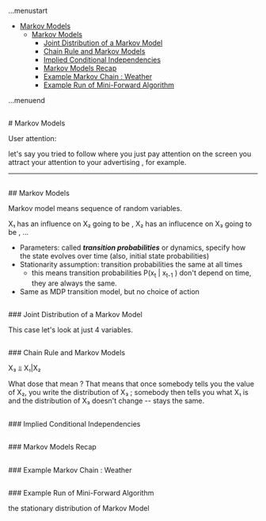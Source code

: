 ...menustart

 - [Markov Models](#d656a155bed68a7dec83cd56ff973bbc)
	 - [Markov Models](#d656a155bed68a7dec83cd56ff973bbc)
		 - [Joint Distribution of a Markov Model](#2549029b268b93144235df84effeb97d)
		 - [Chain Rule and Markov Models](#1584c0069936b81fd7e2d00d4dc7186a)
		 - [Implied Conditional Independencies](#5627b13e1756dc92c82a9b3998e04960)
		 - [Markov Models Recap](#464ada4a5a716b995c9e27993b0c4662)
		 - [Example Markov Chain : Weather](#a3e9d92d013e8bd559c093cbca5a7684)
		 - [Example Run of Mini-Forward Algorithm](#913aa6b09921c6acd9c30a9b77986973)

...menuend



<h2 id="d656a155bed68a7dec83cd56ff973bbc"></h2>
# Markov Models

User attention:

let's say you tried to follow where you just pay attention on the screen you attract your attention to your advertising , for example.

---


<h2 id="d656a155bed68a7dec83cd56ff973bbc"></h2>
## Markov Models

Markov model means sequence of random variables. 

X₁ has an influence on X₂ going to be , X₂ has an influcence on X₃ going to be , ... 


 - Parameters: called ***transition probabilities*** or dynamics, specify how the state evolves over time (also, initial state probabilities)
 - Stationarity assumption: transition probabilities the same at all times
    - this means transition probabilities P(x<sub>t</sub> | x<sub>t-1</sub> ) don't depend on time, they are always the same. 
 - Same as MDP transition model, but no choice of action
    
<h2 id="2549029b268b93144235df84effeb97d"></h2>
### Joint Distribution of a Markov Model

This case let's look at just 4 variables. 

<h2 id="1584c0069936b81fd7e2d00d4dc7186a"></h2>
### Chain Rule and Markov Models

X₃ ⫫ X₁|X₂  

What dose that mean ?  That means that once somebody tells you the value of X₂,  you write the distribution of X₃ ; somebody then tells you what X₁ is and the distribution of X₃ doesn't change -- stays the same. 


<h2 id="5627b13e1756dc92c82a9b3998e04960"></h2>
### Implied Conditional Independencies 



<h2 id="464ada4a5a716b995c9e27993b0c4662"></h2>
### Markov Models Recap 

<h2 id="a3e9d92d013e8bd559c093cbca5a7684"></h2>
### Example Markov Chain : Weather

<h2 id="913aa6b09921c6acd9c30a9b77986973"></h2>
### Example Run of Mini-Forward Algorithm

the stationary distribution of Markov Model


